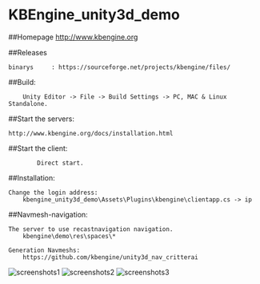 KBEngine_unity3d_demo
=============

##Homepage
http://www.kbengine.org


##Releases

	binarys		: https://sourceforge.net/projects/kbengine/files/


##Build:

		Unity Editor -> File -> Build Settings -> PC, MAC & Linux Standalone.


##Start the servers:

	http://www.kbengine.org/docs/installation.html


##Start the client:

			Direct start.


##Installation:

	Change the login address:
		kbengine_unity3d_demo\Assets\Plugins\kbengine\clientapp.cs -> ip

##Navmesh-navigation:
	
	The server to use recastnavigation navigation.
		kbengine\demo\res\spaces\*

	Generation Navmeshs:
		https://github.com/kbengine/unity3d_nav_critterai


![screenshots1](http://www.kbengine.org/assets/img/screenshots/unity3d_demo9.jpg)
![screenshots2](http://www.kbengine.org/assets/img/screenshots/unity3d_demo10.jpg)
![screenshots3](http://www.kbengine.org/assets/img/screenshots/unity3d_demo11.jpg)
